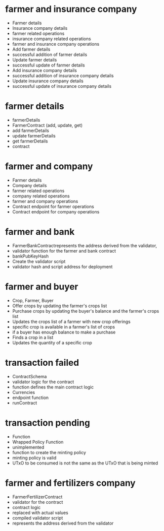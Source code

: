 # farmer and insurance company
- Farmer details 
- Insurance company details 
- farmer related operations
- insurance company related operations
- farmer and insurance company operations
- Add farmer details
- successful addition of farmer details
- Update farmer details
- successful update of farmer details
- Add insurance company details
- successful addition of insurance company details
- Update insurance company details
- successful update of insurance company details

# farmer details
- farmerDetails
- FarmerContract (add, update, get)
- add farmerDetails
- update farmerDetails
- get farmerDetails
- contract

# farmer and company
- Farmer details
- Company details 
- farmer related operations
- company related operations
- farmer and company operations
- Contract endpoint for farmer operations
- Contract endpoint for company operations


# farmer and bank
- FarmerBankContractrepresents the address derived from the validator,
- validator function for the farmer and bank contract
- bankPubKeyHash
- Create the validator script
- validator hash and script address for deployment

# farmer and buyer
- Crop, Farmer, Buyer
- Offer crops by updating the farmer's crops list
- Purchase crops by updating the buyer's balance and the farmer's crops list
- Updates the crops list of a farmer with new crop offerings
- specific crop is available in a farmer's list of crops
- if a buyer has enough balance to make a purchase
- Finds a crop in a list
- Updates the quantity of a specific crop

# transaction failed
- ContractSchema
- validator logic for the contract
- function defines the main contract logic
- Currencies
- endpoint function
- runContract


# transaction pending
- Function
- Wrapped Policy Function
- unimplemented 
- function to create the minting policy
- minting policy is valid
- UTxO to be consumed is not the same as the UTxO that is being minted


# farmer and fertilizers company
- FarmerFertilizerContract
- validator for the contract
- contract logic
- replaced with actual values
- compiled validator script
- represents the address derived from the validator
